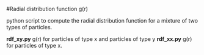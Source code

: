 #Radial distribution function g(r) 

python script to compute the radial distribution function for a mixture of two types of particles. 

__rdf_xy.py__ g(r) for particles of type x and particles of type y
__rdf_xx.py__ g(r) for particles of type x. 

